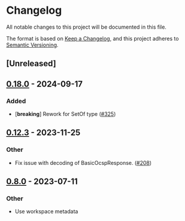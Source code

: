 # Changelog
All notable changes to this project will be documented in this file.

The format is based on [Keep a Changelog](https://keepachangelog.com/en/1.0.0/),
and this project adheres to [Semantic Versioning](https://semver.org/spec/v2.0.0.html).

## [Unreleased]

## [0.18.0](https://github.com/librasn/rasn/compare/rasn-ocsp-v0.17.3...rasn-ocsp-v0.18.0) - 2024-09-17

### Added

- [**breaking**] Rework for SetOf type ([#325](https://github.com/librasn/rasn/pull/325))

## [0.12.3](https://github.com/XAMPPRocky/rasn/compare/rasn-ocsp-v0.12.2...rasn-ocsp-v0.12.3) - 2023-11-25

### Other
- Fix issue with decoding of BasicOcspResponse. ([#208](https://github.com/XAMPPRocky/rasn/pull/208))

## [0.8.0](https://github.com/XAMPPRocky/rasn/compare/rasn-ocsp-v0.7.0...rasn-ocsp-v0.8.0) - 2023-07-11

### Other
- Use workspace metadata
